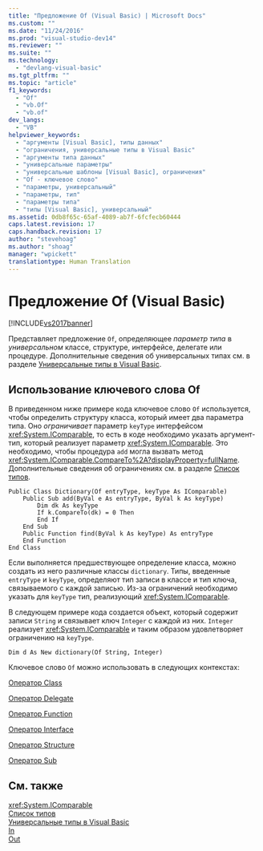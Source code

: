 ```yaml
---
title: "Предложение Of (Visual Basic) | Microsoft Docs"
ms.custom: ""
ms.date: "11/24/2016"
ms.prod: "visual-studio-dev14"
ms.reviewer: ""
ms.suite: ""
ms.technology: 
  - "devlang-visual-basic"
ms.tgt_pltfrm: ""
ms.topic: "article"
f1_keywords: 
  - "Of"
  - "vb.Of"
  - "vb.of"
dev_langs: 
  - "VB"
helpviewer_keywords: 
  - "аргументы [Visual Basic], типы данных"
  - "ограничения, универсальные типы в Visual Basic"
  - "аргументы типа данных"
  - "универсальные параметры"
  - "универсальные шаблоны [Visual Basic], ограничения"
  - "Of - ключевое слово"
  - "параметры, универсальный"
  - "параметры, тип"
  - "параметры типа"
  - "типы [Visual Basic], универсальный"
ms.assetid: 0db8f65c-65af-4089-ab7f-6fcfecb60444
caps.latest.revision: 17
caps.handback.revision: 17
author: "stevehoag"
ms.author: "shoag"
manager: "wpickett"
translationtype: Human Translation
---
```

# Предложение Of (Visual Basic)
[!INCLUDE[vs2017banner](../../../csharp/includes/vs2017banner.md)]

Представляет предложение `Of`, определяющее *параметр типа* в *универсальном* классе, структуре, интерфейсе, делегате или процедуре.  Дополнительные сведения об универсальных типах см. в разделе [Универсальные типы в Visual Basic](../../../visual-basic/programming-guide/language-features/data-types/generic-types.md).  
  
## Использование ключевого слова Of  
 В приведенном ниже примере кода ключевое слово `Of` используется, чтобы определить структуру класса, который имеет два параметра типа.  Оно *ограничивает* параметр `keyType` интерфейсом <xref:System.IComparable>, то есть в коде необходимо указать аргумент\-тип, который реализует параметр <xref:System.IComparable>.  Это необходимо, чтобы процедура `add` могла вызвать метод <xref:System.IComparable.CompareTo%2A?displayProperty=fullName>.  Дополнительные сведения об ограничениях см. в разделе [Список типов](../../../visual-basic/language-reference/statements/type-list.md).  
  
```  
Public Class Dictionary(Of entryType, keyType As IComparable)  
    Public Sub add(ByVal e As entryType, ByVal k As keyType)  
        Dim dk As keyType  
        If k.CompareTo(dk) = 0 Then  
        End If  
    End Sub  
    Public Function find(ByVal k As keyType) As entryType  
    End Function  
End Class  
```  
  
 Если выполняется предшествующее определение класса, можно создать из него различные классы `dictionary`.  Типы, введенные `entryType` и `keyType`, определяют тип записи в классе и тип ключа, связываемого с каждой записью.  Из\-за ограничений необходимо указать для `keyType` тип, реализующий <xref:System.IComparable>.  
  
 В следующем примере кода создается объект, который содержит записи `String` и связывает ключ `Integer` с каждой из них.  `Integer` реализует <xref:System.IComparable> и таким образом удовлетворяет ограничению на `keyType`.  
  
```  
Dim d As New dictionary(Of String, Integer)  
```  
  
 Ключевое слово `Of` можно использовать в следующих контекстах:  
  
 [Оператор Class](../../../visual-basic/language-reference/statements/class-statement.md)  
  
 [Оператор Delegate](../../../visual-basic/language-reference/statements/delegate-statement.md)  
  
 [Оператор Function](../../../visual-basic/language-reference/statements/function-statement.md)  
  
 [Оператор Interface](../../../visual-basic/language-reference/statements/interface-statement.md)  
  
 [Оператор Structure](../../../visual-basic/language-reference/statements/structure-statement.md)  
  
 [Оператор Sub](../../../visual-basic/language-reference/statements/sub-statement.md)  
  
## См. также  
 <xref:System.IComparable>   
 [Список типов](../../../visual-basic/language-reference/statements/type-list.md)   
 [Универсальные типы в Visual Basic](../../../visual-basic/programming-guide/language-features/data-types/generic-types.md)   
 [In](../../../visual-basic/language-reference/modifiers/in-generic-modifier.md)   
 [Out](../../../visual-basic/language-reference/modifiers/out-generic-modifier.md)